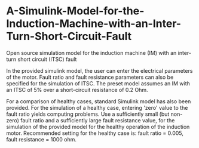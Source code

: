 # A-Simulink-Model-for-the-Induction-Machine-with-an-Inter-Turn-Short-Circuit-Fault

Open source simulation model for the induction machine (IM) with an inter-turn short circuit (ITSC) fault

In the provided simulink model, the user can enter the electrical parameters of the motor. Fault ratio and fault resistance parameters can also be specified for the simulation of ITSC. The preset model assumes an IM with an ITSC of 5% over a short-circuit resistance of 0.2 Ohm.

For a comparison of healthy cases, standard Simulink model has also been provided. For the simulation of a healthy case, entering 'zero' value to the fault ratio yields computing problems. Use a sufficiently small (but non-zero) fault ratio and a sufficiently large fault resistance value, for the simulation of the provided model for the healthy operation of the induction motor. Recommended setting for the healthy case is: fault ratio = 0.005, fault resistance = 1000 ohm.
